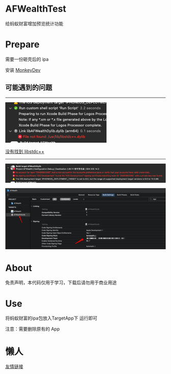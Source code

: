# AFWealthTest
给蚂蚁财富增加预览统计功能

# Prepare

需要一份砸壳后的 ipa

安装 [MonkeyDev](https://github.com/AloneMonkey/MonkeyDev/wiki/%E5%AE%89%E8%A3%85)

## 可能遇到的问题
---

![没有找到 libstdc++](./Images/stdc++.png)

[没有找到 libstdc++](https://github.com/devdawei/libstdc-)

---

![dylib 签名错误](./Images/sign_error.png)

![解决](./Images/sing_error_solution.png)

# About
免责声明，本代码仅用于学习，下载后请勿用于商业用途

# Use
将蚂蚁财富的ipa包放入TargetApp下 运行即可

注意：需要删除原有的 App

# 懒人
[友情链接](https://github.com/iOSleep/AFWealth)
